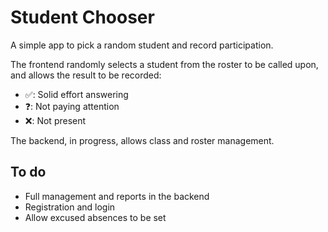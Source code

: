 # Student Chooser

A simple app to pick a random student and record participation.

The frontend randomly selects a student from the roster to be called upon, and allows the result to be recorded:

* ✅: Solid effort answering
* ❓: Not paying attention
* ❌: Not present

The backend, in progress, allows class and roster management.

## To do

* Full management and reports in the backend
* Registration and login
* Allow excused absences to be set